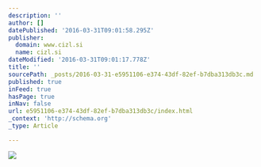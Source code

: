 ```yaml
---
description: ''
author: []
datePublished: '2016-03-31T09:01:58.295Z'
publisher:
  domain: www.cizl.si
  name: cizl.si
dateModified: '2016-03-31T09:01:17.778Z'
title: ''
sourcePath: _posts/2016-03-31-e5951106-e374-43df-82ef-b7dba313db3c.md
published: true
inFeed: true
hasPage: true
inNav: false
url: e5951106-e374-43df-82ef-b7dba313db3c/index.html
_context: 'http://schema.org'
_type: Article

---
```

![](https://mir-s3-cdn-cf.behance.net/project_modules/disp/89188d33483117.56acb0a5d7b3d.jpg)
